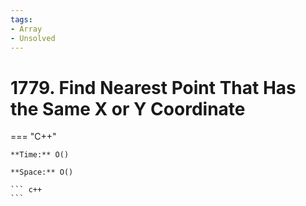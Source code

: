 ```yaml
---
tags:
- Array
- Unsolved
---
```



# 1779. Find Nearest Point That Has the Same X or Y Coordinate

=== "C++"

    **Time:** O()

    **Space:** O()

    ``` c++
    ```